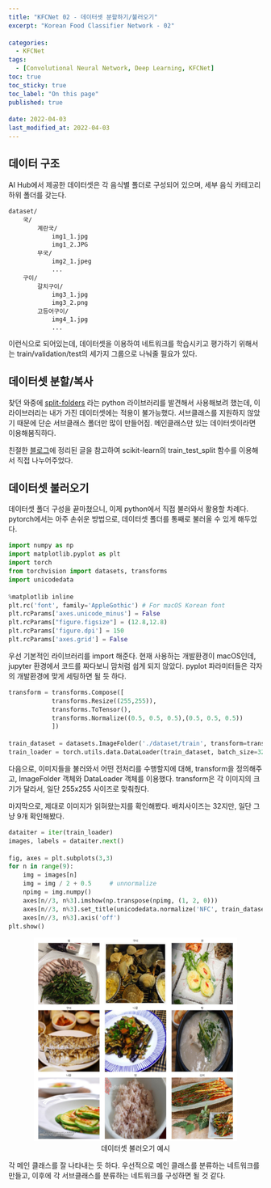 ```yaml
---
title: "KFCNet 02 - 데이터셋 분할하기/불러오기"
excerpt: "Korean Food Classifier Network - 02"

categories:
  - KFCNet
tags: 
  - [Convolutional Neural Network, Deep Learning, KFCNet]
toc: true
toc_sticky: true
toc_label: "On this page"
published: true

date: 2022-04-03
last_modified_at: 2022-04-03
---
```


## 데이터 구조
AI Hub에서 제공한 데이터셋은 각 음식별 폴더로 구성되어 있으며, 세부 음식 카테고리 하위 폴더를 갖는다.
```
dataset/
    국/
        계란국/
            img1_1.jpg
            img1_2.JPG
        무국/
            img2_1.jpeg
            ...
    구이/
        갈치구이/
            img3_1.jpg
            img3_2.png
        고등어구이/
            img4_1.jpg
            ...
```
이런식으로 되어있는데, 데이터셋을 이용하여 네트워크를 학습시키고 평가하기 위해서는 train/validation/test의 세가지 그룹으로 나눠줄 필요가 있다. 

## 데이터셋 분할/복사
찾던 와중에 [split-folders](https://pypi.org/project/split-folders/) 라는 python 라이브러리를 발견해서 사용해보려 했는데, 이 라이브러리는 내가 가진 데이터셋에는 적용이 불가능했다. 서브클래스를 지원하지 않았기 때문에 단순 서브클래스 폴더만 많이 만들어짐.
메인클래스만 있는 데이터셋이라면 이용해봄직하다.

친절한 [블로그](https://lynnshin.tistory.com/46)에 정리된 글을 참고하여 scikit-learn의 train_test_split 함수를 이용해서 직접 나누어주었다.


## 데이터셋 불러오기
데이터셋 폴더 구성을 끝마쳤으니, 이제 python에서 직접 불러와서 활용할 차례다. pytorch에서는 아주 손쉬운 방법으로, 데이터셋 폴더를 통째로 불러올 수 있게 해두었다. 

```python
import numpy as np
import matplotlib.pyplot as plt
import torch
from torchvision import datasets, transforms
import unicodedata

%matplotlib inline
plt.rc('font', family='AppleGothic') # For macOS Korean font
plt.rcParams['axes.unicode_minus'] = False
plt.rcParams["figure.figsize"] = (12.8,12.8)
plt.rcParams['figure.dpi'] = 150
plt.rcParams['axes.grid'] = False 
```

우선 기본적인 라이브러리를 import 해준다. 현재 사용하는 개발환경이 macOS인데, jupyter 환경에서 코드를 짜다보니 맘처럼 쉽게 되지 않았다. pyplot 파라미터들은 각자의 개발환경에 맞게 세팅하면 될 듯 하다.

```python
transform = transforms.Compose([
            transforms.Resize((255,255)),
            transforms.ToTensor(),
            transforms.Normalize((0.5, 0.5, 0.5),(0.5, 0.5, 0.5))
            ])

train_dataset = datasets.ImageFolder('./dataset/train', transform=transform)
train_loader = torch.utils.data.DataLoader(train_dataset, batch_size=32, shuffle=True) 
```
다음으로, 이미지들을 불러와서 어떤 전처리를 수행할지에 대해, transform을 정의해주고, ImageFolder 객체와 DataLoader 객체를 이용했다. transform은 각 이미지의 크기가 달라서, 일단 255x255 사이즈로 맞춰줬다.

마지막으로, 제대로 이미지가 읽혀왔는지를 확인해봤다. 배치사이즈는 32지만, 일단 그냥 9개 확인해봤다.
```python
dataiter = iter(train_loader)
images, labels = dataiter.next()

fig, axes = plt.subplots(3,3)
for n in range(9):
    img = images[n]
    img = img / 2 + 0.5     # unnormalize
    npimg = img.numpy()
    axes[n//3, n%3].imshow(np.transpose(npimg, (1, 2, 0)))
    axes[n//3, n%3].set_title(unicodedata.normalize('NFC', train_dataset.classes[labels[n]]))
    axes[n//3, n%3].axis('off')
plt.show()
```

<center>
<figure style="width: 80%"> <img src="/Images/kfcnet/02/sampleimage.jpg" alt="Korean Food Images"/>
<figcaption>데이터셋 불러오기 예시</figcaption>
</figure>
</center>

각 메인 클래스를 잘 나타내는 듯 하다. 우선적으로 메인 클래스를 분류하는 네트워크를 만들고, 이후에 각 서브클래스를 분류하는 네트워크를 구성하면 될 것 같다.
